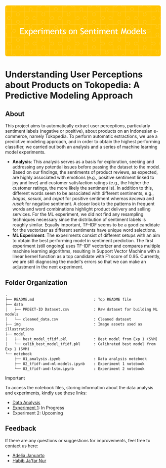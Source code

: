 ![header](header.png)

# Understanding User Perceptions about Products on Tokopedia: A Predictive Modeling Approach

## About
This project aims to automatically extract user perceptions, particularly sentiment labels (negative or positive), about products on an Indonesian e-commerce, namely Tokopedia. To perform automatic extractions, we use a predictive modeling approach, and in order to obtain the highest performing classifier, we carried out both an analysis and a series of machine learning model experiments. 
- **Analysis**: This analysis serves as a basis for exploration, seeking and addressing any potential issues before passing the dataset to the model. Based on our findings, the sentiments of product reviews, as expected, are highly associated with emotions (e.g., positive sentiment linked to joy and love) and customer satisfaction ratings (e.g., the higher the customer ratings, the more likely the sentiment is). In addition to this, different words seem to be associated with different sentiments, e.g., *bagus*, *sesuai*, and *cepat* for positive sentiment whereas *kecewa* and *rusak* for negative sentiment. A closer look to the patterns in frequent words and word combinations highlight product delivery and selling services. For the ML experiment, we did not find any resampling techniques necessary since the distribution of sentiment labels is roughly similar. Equally important, TF-IDF seems to be a good candidate for the vectorizer as different sentiments have unique word selections.
- **ML Experiment**: The experiments consist of different setups with an aim to obtain the best performing model in sentiment prediction. The first experiment (still ongoing) uses TF-IDF vectorizer and compares multiple machine learning algorithms, resulting in Support Vector Machine with a linear kernel function as a top candidate with F1 score of 0.95. Currently, we are still diagnosing the model's errors so that we can make an adjustment in the next experiment.

## Folder Organization

    .
    ├── README.md                           : Top README file
    ├── data
    │   ├── PRDECT-ID Dataset.csv           : Raw dataset for building ML models
    │   └── cleaned_data.csv                : Cleaned dataset
    ├── img                                 : Image assets used as illustrations
    ├── model
    │   ├── best_model_tfidf.pkl            : Best model from Exp 1 (SVM)
    │   └── calib_best_model_tfidf.pkl      : Calibrated best model from Exp 1 (SVM)
    └── notebook
        ├── 01_analysis.ipynb               : Data analysis notebook
        ├── 02_tfidf-and-ml-models.ipynb    : Experiment 1 notebook
        └── 03_tfidf-and-lstm.ipynb         : Experiment 2 notebook
 
>[!important]
> To access the notebook files, storing information about the data analysis and experiments, kindly use these links:
> - [Data Analysis](https://nbviewer.org/github/LingAdeu/sentiment-model-experiment/blob/main/notebook/01_analysis.ipynb)
> - [Experiment 1](https://nbviewer.org/github/LingAdeu/sentiment-model-experiment/blob/main/notebook/02_tfidf-and-ml-models.ipynb): In Progress
> - Experiment 2: Upcoming

## Feedback
If there are any questions or suggestions for improvements, feel free to contact us here:
- [Adelia Januarto](mailto:januartoadelia@gmail.com)
- [Habib Ja'far Nur](mailto:habibjafar08@gmail.com)